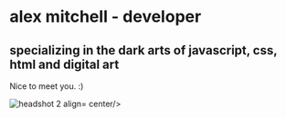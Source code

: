 # alex mitchell - developer
## specializing in the dark arts of javascript, css, html and digital art
Nice to meet you. :)

![headshot 2](https://user-images.githubusercontent.com/84036991/126854921-96d090e5-e19c-442f-bbf5-34ae9f631c54.JPG) align= center/>




